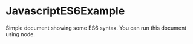 # JavascriptES6Example
Simple document showing some ES6 syntax. You can run this document using node.